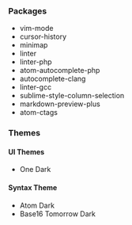 ### Packages

* vim-mode
* cursor-history
* minimap
* linter
* linter-php
* atom-autocomplete-php
* autocomplete-clang
* linter-gcc
* sublime-style-column-selection
* markdown-preview-plus
* atom-ctags

### Themes

#### UI Themes

* One Dark

#### Syntax Theme

* Atom Dark
* Base16 Tomorrow Dark

